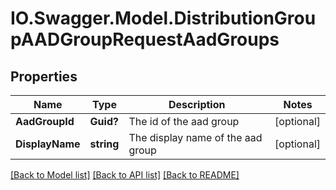 # IO.Swagger.Model.DistributionGroupAADGroupRequestAadGroups
## Properties

Name | Type | Description | Notes
------------ | ------------- | ------------- | -------------
**AadGroupId** | **Guid?** | The id of the aad group | [optional] 
**DisplayName** | **string** | The display name of the aad group | [optional] 

[[Back to Model list]](../README.md#documentation-for-models) [[Back to API list]](../README.md#documentation-for-api-endpoints) [[Back to README]](../README.md)

